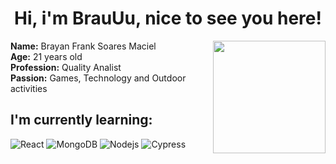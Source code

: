 <h1 align="center"> Hi, i'm BrauUu, nice to see you here! </h1>

<a href="https://github.com/anuraghazra/convoychat">
  <img align="right" height="180em" src="https://github-readme-stats.vercel.app/api/top-langs/?username=brauuu&layout=compact&theme=dark&hide_border=enabled" />
</a>

<div align="left">
  <div>
    <b>Name:</b> Brayan Frank Soares Maciel<br>
    <b>Age:</b> 21 years old<br>
    <b>Profession:</b> Quality Analist<br>
    <b>Passion:</b> Games, Technology and Outdoor activities<br>
  </div>
  <h2>I'm currently learning:</h2>
  <div style="display: inline-block">
    <img alt="React" src="https://img.shields.io/badge/-React-45b8d8?style=flat-square&logo=react&logoColor=white" />
    <img alt="MongoDB" src="https://img.shields.io/badge/-MongoDB-13aa52?style=flat-square&logo=mongodb&logoColor=white" />
    <img alt="Nodejs" src="https://img.shields.io/badge/-Nodejs-43853d?style=flat-square&logo=Node.js&logoColor=white" />
    <img alt="Cypress" src="https://img.shields.io/badge/-Cypress-48484b?style=flat-square&logo=cypress&logoColor=white" />
  </div>
</div>

